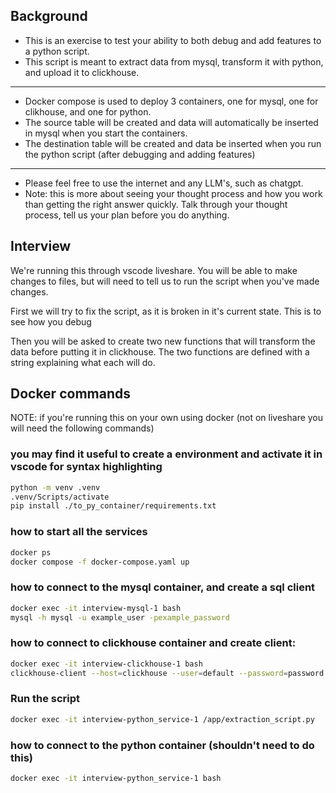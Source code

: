 ## Background
* This is an exercise to test your ability to both debug and add features to a python script.
* This script is meant to extract data from mysql, transform it with python, and upload it to clickhouse.

---
* Docker compose is used to deploy 3 containers, one for mysql, one for clikhouse, and one for python.
* The source table will be created and data will automatically be inserted in mysql when you start the containers.
* The destination table will be created and data be inserted when you run the python script (after debugging and adding features)
---
* Please feel free to use the internet and any LLM's, such as chatgpt.
* Note: this is more about seeing your thought process and how you work than getting the right answer quickly. Talk through your thought process, tell us your plan before you do anything.

## Interview
We're running this through vscode liveshare. You will be able to make changes to files, but will need to tell us to run the script when you've made changes.

First we will try to fix the script, as it is broken in it's current state. This is to see how you debug

Then you will be asked to create two new functions that will transform the data before putting it in clickhouse. The two functions are defined with a string explaining what each will do.


## Docker commands
NOTE: if you're running this on your own using docker (not on liveshare you will need the following commands)

### you may find it useful to create a environment and activate it in vscode for syntax highlighting
```bash
python -m venv .venv
.venv/Scripts/activate
pip install ./to_py_container/requirements.txt
```
 
### how to start all the services
```bash
docker ps
docker compose -f docker-compose.yaml up
```
 
### how to connect to the mysql  container, and create a sql client
```bash
docker exec -it interview-mysql-1 bash
mysql -h mysql -u example_user -pexample_password
```

### how to connect to clickhouse container and create client:
```bash
docker exec -it interview-clickhouse-1 bash
clickhouse-client --host=clickhouse --user=default --password=password
```
 

### Run the script
```bash
docker exec -it interview-python_service-1 /app/extraction_script.py
```

### how to connect to the python container (shouldn't need to do this)
```bash
docker exec -it interview-python_service-1 bash
```
